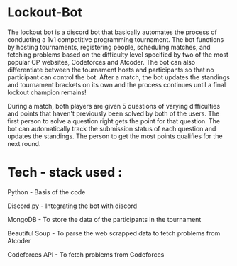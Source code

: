 # Lockout-Bot

The lockout bot is a discord bot that basically automates the process of conducting a 1v1 competitive programming tournament. The bot functions by hosting tournaments, registering people, scheduling matches, and fetching problems based on the difficulty level specified by two of the most popular CP websites, Codeforces and Atcoder. The bot can also differentiate between the tournament hosts and participants so that no participant can control the bot. After a match, the bot updates the standings and tournament brackets on its own and the process continues until a final lockout champion remains!

During a match, both players are given 5 questions of varying difficulties and points that haven't previously been solved by both of the users. The first person to solve a question right gets the point for that question. The bot can automatically track the submission status of each question and updates the standings. The person to get the most points qualifies for the next round.

# Tech - stack used : 

Python - Basis of the code

Discord.py - Integrating the bot with discord

MongoDB - To store the data of the participants in the tournament

Beautiful Soup - To parse the web scrapped data to fetch problems from Atcoder

Codeforces API - To fetch problems from Codeforces
